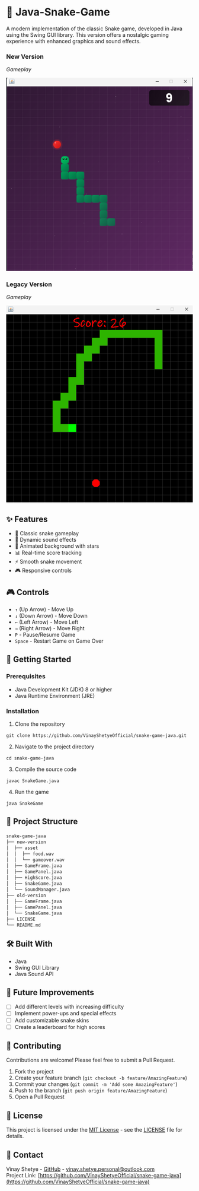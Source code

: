 # 🐍 Java-Snake-Game

A modern implementation of the classic Snake game, developed in Java using the Swing GUI library. This version offers a nostalgic gaming experience with enhanced graphics and sound effects.

### New Version

_Gameplay_

![Gameplay1](gameplay1.png)

### Legacy Version

_Gameplay_

![Gameplay2](gameplay2.png)

## ✨ Features

- 🐍 Classic snake gameplay
- 🎵 Dynamic sound effects
- 🌟 Animated background with stars
- 📊 Real-time score tracking
- ⚡ Smooth snake movement
- 🎮 Responsive controls

## 🎮 Controls

- `↑` (Up Arrow) - Move Up
- `↓` (Down Arrow) - Move Down
- `←` (Left Arrow) - Move Left
- `→` (Right Arrow) - Move Right
- `P` - Pause/Resume Game
- `Space` - Restart Game on Game Over

## 🚀 Getting Started

### Prerequisites

- Java Development Kit (JDK) 8 or higher
- Java Runtime Environment (JRE)

### Installation

1. Clone the repository

```
git clone https://github.com/VinayShetyeOfficial/snake-game-java.git
```

2. Navigate to the project directory

```
cd snake-game-java
```

3. Compile the source code

```
javac SnakeGame.java
```

4. Run the game

```
java SnakeGame
```

## 📁 Project Structure

```
snake-game-java
├── new-version
│  ├── asset
│  │  ├── food.wav
│  │  └── gameover.wav
│  ├── GameFrame.java
│  ├── GamePanel.java
│  ├── HighScore.java
│  ├── SnakeGame.java
│  └── SoundManager.java
├── old-version
│  ├── GameFrame.java
│  ├── GamePanel.java
│  └── SnakeGame.java
├── LICENSE
└── README.md
```

## 🛠️ Built With

- Java
- Swing GUI Library
- Java Sound API

## 🎯 Future Improvements

- [ ] Add different levels with increasing difficulty
- [ ] Implement power-ups and special effects
- [ ] Add customizable snake skins
- [ ] Create a leaderboard for high scores

## 🤝 Contributing

Contributions are welcome! Please feel free to submit a Pull Request.

1. Fork the project
2. Create your feature branch (`git checkout -b feature/AmazingFeature`)
3. Commit your changes (`git commit -m 'Add some AmazingFeature'`)
4. Push to the branch (`git push origin feature/AmazingFeature`)
5. Open a Pull Request

## 📝 License

This project is licensed under the [MIT License](./LICENSE) - see the [LICENSE](./LICENSE) file for details.

## 📧 Contact

Vinay Shetye - [GitHub](https://github.com/VinayShetyeOfficial) - vinay.shetye.personal@outlook.com  
Project Link: [https://github.com/VinayShetyeOfficial/snake-game-java](https://github.com/VinayShetyeOfficial/snake-game-java)
